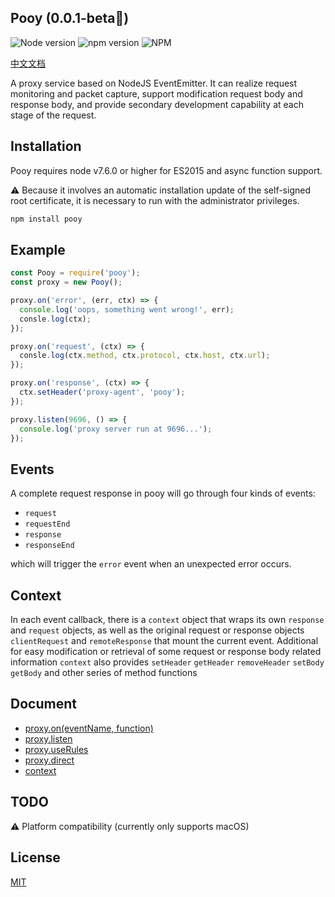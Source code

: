 ## Pooy (0.0.1-beta🐣)

![Node version](https://img.shields.io/badge/node->%3D7.6.0-brightgreen.svg) ![npm version](https://img.shields.io/npm/v/pooy.svg) ![NPM](https://img.shields.io/npm/l/pooy)

[中文文档](./README-zh.md)

A proxy service based on NodeJS EventEmitter. It can realize request monitoring and packet capture, support modification request body and response body, and provide secondary development capability at each stage of the request.

## Installation

Pooy requires node v7.6.0 or higher for ES2015 and async function support.

⚠️ Because it involves an automatic installation update of the self-signed root certificate, it is necessary to run with the administrator privileges.

```bash
npm install pooy
```

## Example

```js
const Pooy = require('pooy');
const proxy = new Pooy();

proxy.on('error', (err, ctx) => {
  console.log('oops, something went wrong!', err);
  consle.log(ctx);
});

proxy.on('request', (ctx) => {
  consle.log(ctx.method, ctx.protocol, ctx.host, ctx.url);
});

proxy.on('response', (ctx) => {
  ctx.setHeader('proxy-agent', 'pooy');
});

proxy.listen(9696, () => {
  console.log('proxy server run at 9696...');
});
```

## Events

A complete request response in pooy will go through four kinds of events:

- `request`
- `requestEnd`
- `response`
- `responseEnd`

which will trigger the `error` event when an unexpected error occurs.


## Context

In each event callback, there is a `context` object that wraps its own `response` and `request` objects, as well as the original request or response objects `clientRequest` and `remoteResponse` that mount the current event. Additional for easy modification or retrieval of some request or response body related information `context` also provides `setHeader` `getHeader` `removeHeader` `setBody` `getBody` and other series of method functions

## Document

- [proxy.on(eventName, function)](./api.md#proxyon)
- [proxy.listen](./api.md#proxylisten)
- [proxy.useRules](./api.md#proxyuserules)
- [proxy.direct](./api.md#proxydirect)
- [context](./api.md#context)

## TODO

⚠️ Platform compatibility (currently only supports macOS)

## License

[MIT](./LICENSE)
